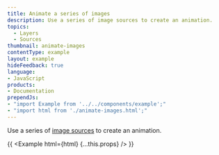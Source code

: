 ```yaml
---
title: Animate a series of images
description: Use a series of image sources to create an animation.
topics:
  - Layers
  - Sources
thumbnail: animate-images
contentType: example
layout: example
hideFeedback: true
language:
- JavaScript
products:
- Documentation
prependJs:
- "import Example from '../../components/example';"
- "import html from './animate-images.html';"
---
```


Use a series of [image sources](https://docs.goong.io/style-spec/sources/#image) to create an animation.

{{ <Example html={html} {...this.props} /> }}
